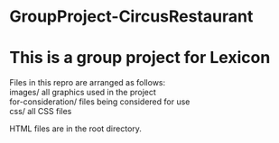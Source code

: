 # GroupProject-CircusRestaurant
<h1>This is a group project for Lexicon </h1>
Files in this repro are arranged as follows:

<div>
	<div>images/ all graphics used in the project</div>
<div>for-consideration/ files being considered for use</div>
<div>css/ all CSS files</div>
<div>

HTML files are in the root directory.
